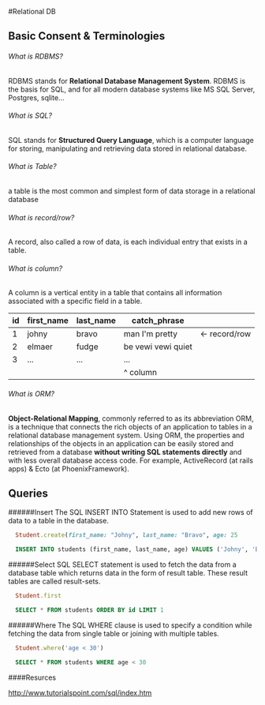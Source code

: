 #Relational DB

Basic Consent & Terminologies
-----------------------------

###### What is RDBMS?
RDBMS stands for **Relational Database Management System**.
RDBMS is the basis for SQL, and for all modern database systems like MS SQL Server, Postgres, sqlite...

###### What is SQL?
SQL stands for **Structured Query Language**, which is a computer language for storing, manipulating and retrieving data stored in relational database.

###### What is Table?
a table is the most common and simplest form of data storage in a relational database

###### What is record/row?
A record, also called a row of data, is each individual entry that exists in a table.

###### What is column?
A column is a vertical entity in a table that contains all information associated with a specific field in a table.

| id | first_name | last_name | catch_phrase       |               |
|----|------------|-----------|--------------------|---------------|
| 1  | johny      | bravo     | man I'm pretty     | <- record/row |
| 2  | elmaer     | fudge     | be vewi vewi quiet |               |
| 3  | ...        | ...       | ...                |               |
|    |            |           | ^ column           |               |

###### What is ORM?
**Object-Relational Mapping**, commonly referred to as its abbreviation ORM, is a technique that connects the rich objects of an application to tables in a relational database management system. Using ORM, the properties and relationships of the objects in an application can be easily stored and retrieved from a database **without writing SQL statements directly** and with less overall database access code.
For example, ActiveRecord (at rails apps) & Ecto (at PhoenixFramework).


Queries
-----------
######Insert
The SQL INSERT INTO Statement is used to add new rows of data to a table in the database.

```Ruby
  Student.create(first_name: "Johny", last_name: "Bravo", age: 25
```

```SQL
  INSERT INTO students (first_name, last_name, age) VALUES ('Johny', 'Bravo', 25)
```

######Select
SQL SELECT statement is used to fetch the data from a database table which returns data in the form of result table. These result tables are called result-sets.

```Ruby
  Student.first
```

```SQL
  SELECT * FROM students ORDER BY id LIMIT 1
```

######Where
The SQL WHERE clause is used to specify a condition while fetching the data from single table or joining with multiple tables.

```Ruby
  Student.where('age < 30')
```

```SQL
  SELECT * FROM students WHERE age < 30
```

####Resurces

http://www.tutorialspoint.com/sql/index.htm
